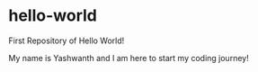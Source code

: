 # hello-world
First Repository of Hello World!

My name is Yashwanth and I am here to start my coding journey!
